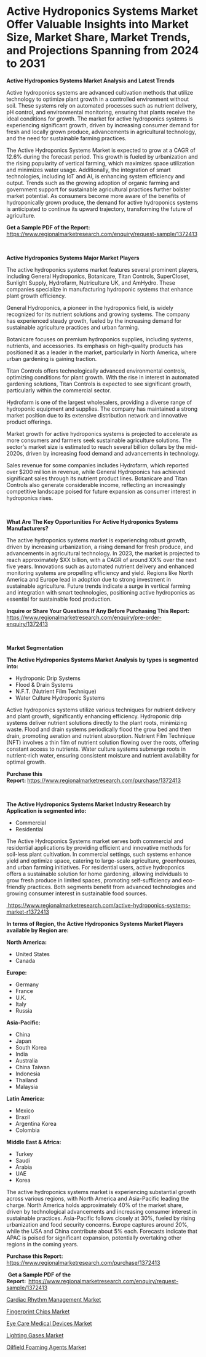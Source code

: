 <p><h1>Active Hydroponics Systems Market Offer Valuable Insights into Market Size, Market Share, Market Trends, and Projections Spanning from 2024 to 2031</h1></p><p><strong>Active Hydroponics Systems Market Analysis and Latest Trends</strong></p>
<p><p>Active hydroponics systems are advanced cultivation methods that utilize technology to optimize plant growth in a controlled environment without soil. These systems rely on automated processes such as nutrient delivery, pH control, and environmental monitoring, ensuring that plants receive the ideal conditions for growth. The market for active hydroponics systems is experiencing significant growth, driven by increasing consumer demand for fresh and locally grown produce, advancements in agricultural technology, and the need for sustainable farming practices.</p><p>The Active Hydroponics Systems Market is expected to grow at a CAGR of 12.6% during the forecast period. This growth is fueled by urbanization and the rising popularity of vertical farming, which maximizes space utilization and minimizes water usage. Additionally, the integration of smart technologies, including IoT and AI, is enhancing system efficiency and output. Trends such as the growing adoption of organic farming and government support for sustainable agricultural practices further bolster market potential. As consumers become more aware of the benefits of hydroponically grown produce, the demand for active hydroponics systems is anticipated to continue its upward trajectory, transforming the future of agriculture.</p></p>
<p><strong>Get a Sample PDF of the Report:&nbsp;</strong> <a href="https://www.regionalmarketresearch.com/enquiry/request-sample/1372413">https://www.regionalmarketresearch.com/enquiry/request-sample/1372413</a></p>
<p>&nbsp;</p>
<p><strong>Active Hydroponics Systems Major Market Players</strong></p>
<p><p>The active hydroponics systems market features several prominent players, including General Hydroponics, Botanicare, Titan Controls, SuperCloset, Sunlight Supply, Hydrofarm, Nutriculture UK, and AmHydro. These companies specialize in manufacturing hydroponic systems that enhance plant growth efficiency.</p><p>General Hydroponics, a pioneer in the hydroponics field, is widely recognized for its nutrient solutions and growing systems. The company has experienced steady growth, fueled by the increasing demand for sustainable agriculture practices and urban farming. </p><p>Botanicare focuses on premium hydroponics supplies, including systems, nutrients, and accessories. Its emphasis on high-quality products has positioned it as a leader in the market, particularly in North America, where urban gardening is gaining traction.</p><p>Titan Controls offers technologically advanced environmental controls, optimizing conditions for plant growth. With the rise in interest in automated gardening solutions, Titan Controls is expected to see significant growth, particularly within the commercial sector.</p><p>Hydrofarm is one of the largest wholesalers, providing a diverse range of hydroponic equipment and supplies. The company has maintained a strong market position due to its extensive distribution network and innovative product offerings.</p><p>Market growth for active hydroponics systems is projected to accelerate as more consumers and farmers seek sustainable agriculture solutions. The sector's market size is estimated to reach several billion dollars by the mid-2020s, driven by increasing food demand and advancements in technology.</p><p>Sales revenue for some companies includes Hydrofarm, which reported over $200 million in revenue, while General Hydroponics has achieved significant sales through its nutrient product lines. Botanicare and Titan Controls also generate considerable income, reflecting an increasingly competitive landscape poised for future expansion as consumer interest in hydroponics rises.</p></p>
<p>&nbsp;</p>
<p><strong>What Are The Key Opportunities For Active Hydroponics Systems Manufacturers?</strong></p>
<p><p>The active hydroponics systems market is experiencing robust growth, driven by increasing urbanization, a rising demand for fresh produce, and advancements in agricultural technology. In 2023, the market is projected to reach approximately $XX billion, with a CAGR of around XX% over the next five years. Innovations such as automated nutrient delivery and enhanced monitoring systems are propelling efficiency and yield. Regions like North America and Europe lead in adoption due to strong investment in sustainable agriculture. Future trends indicate a surge in vertical farming and integration with smart technologies, positioning active hydroponics as essential for sustainable food production.</p></p>
<p><strong>Inquire or Share Your Questions If Any Before Purchasing This Report:</strong> <a href="https://www.regionalmarketresearch.com/enquiry/pre-order-enquiry/1372413">https://www.regionalmarketresearch.com/enquiry/pre-order-enquiry/1372413</a></p>
<p>&nbsp;</p>
<p><strong>Market Segmentation</strong></p>
<p><strong>The Active Hydroponics Systems Market Analysis by types is segmented into:</strong></p>
<p><ul><li>Hydroponic Drip Systems</li><li>Flood & Drain Systems</li><li>N.F.T. (Nutrient Film Technique)</li><li>Water Culture Hydroponic Systems</li></ul></p>
<p><p>Active hydroponics systems utilize various techniques for nutrient delivery and plant growth, significantly enhancing efficiency. Hydroponic drip systems deliver nutrient solutions directly to the plant roots, minimizing waste. Flood and drain systems periodically flood the grow bed and then drain, promoting aeration and nutrient absorption. Nutrient Film Technique (NFT) involves a thin film of nutrient solution flowing over the roots, offering constant access to nutrients. Water culture systems submerge roots in nutrient-rich water, ensuring consistent moisture and nutrient availability for optimal growth.</p></p>
<p><strong>Purchase this Report:&nbsp;</strong><a href="https://www.regionalmarketresearch.com/purchase/1372413">https://www.regionalmarketresearch.com/purchase/1372413</a></p>
<p>&nbsp;</p>
<p><strong>The Active Hydroponics Systems Market Industry Research by Application is segmented into:</strong></p>
<p><ul><li>Commercial</li><li>Residential</li></ul></p>
<p><p>The Active Hydroponics Systems market serves both commercial and residential applications by providing efficient and innovative methods for soil-less plant cultivation. In commercial settings, such systems enhance yield and optimize space, catering to large-scale agriculture, greenhouses, and urban farming initiatives. For residential users, active hydroponics offers a sustainable solution for home gardening, allowing individuals to grow fresh produce in limited spaces, promoting self-sufficiency and eco-friendly practices. Both segments benefit from advanced technologies and growing consumer interest in sustainable food sources.</p></p>
<p><a href="https://www.regionalmarketresearch.com/active-hydroponics-systems-market-r1372413">&nbsp;https://www.regionalmarketresearch.com/active-hydroponics-systems-market-r1372413</a></p>
<p><strong>In terms of Region, the Active Hydroponics Systems Market Players available by Region are:</strong></p>
<p>
    <p> <strong> North America: </strong>
        <ul>
            <li>United States</li>
            <li>Canada</li>
        </ul>
        </p> 
    <p> <strong> Europe: </strong>
        <ul>
            <li>Germany</li>
            <li>France</li>
            <li>U.K.</li>
            <li>Italy</li>
            <li>Russia</li>
        </ul>
        </p> 
    <p> <strong> Asia-Pacific: </strong>
        <ul>
            <li>China</li>
            <li>Japan</li>
            <li>South Korea</li>
            <li>India</li>
            <li>Australia</li>
            <li>China Taiwan</li>
            <li>Indonesia</li>
            <li>Thailand</li>
            <li>Malaysia</li>
        </ul>
        </p> 
    <p> <strong> Latin America: </strong>
        <ul>
            <li>Mexico</li>
            <li>Brazil</li>
            <li>Argentina Korea</li>
            <li>Colombia</li>
        </ul>
        </p> 
    <p> <strong> Middle East & Africa: </strong>
        <ul>
            <li>Turkey</li>
            <li>Saudi</li>
            <li>Arabia</li>
            <li>UAE</li>
            <li>Korea</li>
        </ul>
    </p>
    </p>
<p><p>The active hydroponics systems market is experiencing substantial growth across various regions, with North America and Asia-Pacific leading the charge. North America holds approximately 40% of the market share, driven by technological advancements and increasing consumer interest in sustainable practices. Asia-Pacific follows closely at 30%, fueled by rising urbanization and food security concerns. Europe captures around 20%, while the USA and China contribute about 5% each. Forecasts indicate that APAC is poised for significant expansion, potentially overtaking other regions in the coming years.</p></p>
<p><strong>Purchase this Report: </strong><a href="https://www.regionalmarketresearch.com/purchase/1372413">https://www.regionalmarketresearch.com/purchase/1372413</a></p>
<p>&nbsp;<strong>Get a Sample PDF of the Report:&nbsp;&nbsp;</strong><a href="https://www.regionalmarketresearch.com/enquiry/request-sample/1372413">https://www.regionalmarketresearch.com/enquiry/request-sample/1372413</a></p>
<p><strong></strong></p>
<p><p><a href="https://www.linkedin.com/pulse/cardiac-rhythm-management-market-size-growing-cagr-68-report-8rpfc">Cardiac Rhythm Management Market</a></p><p><a href="https://medium.com/@jackwilkinon55/fingerprint-chips-industry-insights-report-analyzing-fingerprint-chips-market-trends-d6d80e3a2287?postPublishedType=repub">Fingerprint Chips Market</a></p><p><a href="https://github.com/AKSHATREPORTPRIME/Market-Research-Report-List-6/blob/main/eye-care-medical-devices-market.md">Eye Care Medical Devices Market</a></p><p><a href="https://issuu.com/reportprime-2/docs/lighting-gases-market-size-2030.ppt_b2bc03c93b3be4">Lighting Gases Market</a></p><p><a href="https://issuu.com/reportprime-2/docs/oilfield-foaming-agents-market-size_3abf0920d5af22">Oilfield Foaming Agents Market</a></p></p>